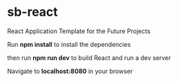# sb-react
React Application Template for the Future Projects 

Run **npm install** to install the dependencies
 
then run **npm run dev** to build React and run a dev server 

Navigate to **localhost:8080** in your browser 